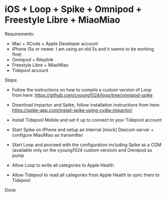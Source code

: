 # iOS + Loop + Spike + Omnipod + Freestyle Libre + MiaoMiao

Requirements:
- Mac + XCode + Apple Developer account
- iPhone (5s or newer. I am using an old 5s and it seems to be working fine)
- Omnipod + Rileylink
- Freestyle Libre + MiaoMiao
- Tidepool account

Steps:
- Follow the instructions on how to compile a custom version of Loop from here:
  https://github.com/cyoung1024/loop/tree/omnipod-spike
  
- Download Impactor and Spike, follow installation instructions from here:
  https://spike-app.com/install-spike-using-cydia-impactor/
  
- Install Tidepool Mobile and set it up to connect to your Tidepool account
- Start Spike on iPhone and setup an Internal (mock) Dexcom server + configure MiaoMiao as transmitter
- Start Loop and proceed with the configuration including Spike as a CGM (available only on the cyoung1024 custom version) and Omnipod as pump
- Allow Loop to write all categories to Apple Health
- Allow Tidepool to read all categories from Apple Health to sync them to Tidepool

Done
